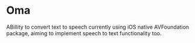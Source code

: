 # Oma

ABillity to convert text to speech currently using iOS native AVFoundation package, aiming to implement speech to text functionality too.

